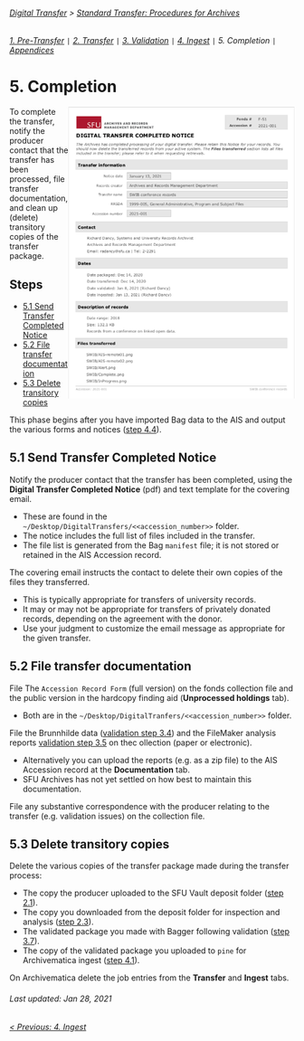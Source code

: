 ###### [Digital Transfer](../../README.md) > [Standard Transfer: Procedures for Archives](00-introduction.md)
###### [1. Pre-Transfer](01-pre-transfer.md) `|` [2. Transfer](02-transfer.md) `|` [3. Validation](03-validation.md) `|` [4. Ingest](04-ingest.md) `|` 5. Completion `|` [Appendices](../appendices/overview.md)

# 5. Completion
<img align="right" width="400" src="../../screenshots/05-transfer-completed-notice.png">

To complete the transfer, notify the producer contact that the transfer has been processed, file transfer documentation, and clean up (delete) transitory copies of the transfer package.

## Steps
- [5.1 Send Transfer Completed Notice](#51-send-transfer-completed-notice)
- [5.2 File transfer documentation](#52-file-transfer-documentation)
- [5.3 Delete transitory copies](#53-delete-transitory-copies)

This phase begins after you have imported Bag data to the AIS and output the various forms and notices ([step 4.4](04-ingest.md#output-ais-forms-and-notices)).

## 5.1 Send Transfer Completed Notice
Notify the producer contact that the transfer has been completed, using the **Digital Transfer Completed Notice** (pdf) and text template for the covering email.
- These are found in the `~/Desktop/DigitalTransfers/<<accession_number>>` folder.
- The notice includes the full list of files included in the transfer.
- The file list is generated from the Bag `manifest` file; it is not stored or retained in the AIS Accession record.

The covering email instructs the contact to delete their own copies of the files they transferred.
- This is typically appropriate for transfers of university records.
- It may or may not be appropriate for transfers of privately donated records, depending on the agreement with the donor.
- Use your judgment to customize the email message as appropriate for the given transfer.

## 5.2 File transfer documentation
File The `Accession Record Form` (full version) on the fonds collection file and the public version in the hardcopy finding aid (**Unprocessed holdings** tab).
- Both are in the `~/Desktop/DigitalTranfers/<<accession_number>>` folder.

File the Brunnhilde data ([validation step 3.4](03-validation.md#34-analyze-files)) and the FileMaker analysis reports [validation step 3.5](03-validation.md#35-create-analysis-reports) on thec ollection (paper or electronic).
- Alternatively you can upload the reports (e.g. as a zip file) to the AIS Accession record at the **Documentation** tab.
- SFU Archives has not yet settled on how best to maintain this documentation.

File any substantive correspondence with the producer relating to the transfer (e.g. validation issues) on the collection file.

## 5.3 Delete transitory copies
Delete the various copies of the transfer package made during the transfer process:
- The copy the producer uploaded to the SFU Vault deposit folder ([step 2.1](02-transfer.md#21-receive-notice-of-a-deposit)).
- The copy you downloaded from the deposit folder for inspection and analysis ([step 2.3](02-transfer.md#23-download-the-transfer-package)).
- The validated package you made with Bagger following validation ([step 3.7](03-validation.md#37-edit-and-save-the-transfer-package)).
- The copy of the validated package you uploaded to `pine` for Archivematica ingest ([step 4.1](04-ingest.md#41-upload-transfer-package-to-staging-server)).

On Archivematica delete the job entries from the **Transfer** and **Ingest** tabs.

###### Last updated: Jan 28, 2021
###### [< Previous: 4. Ingest](04-ingest.md)

